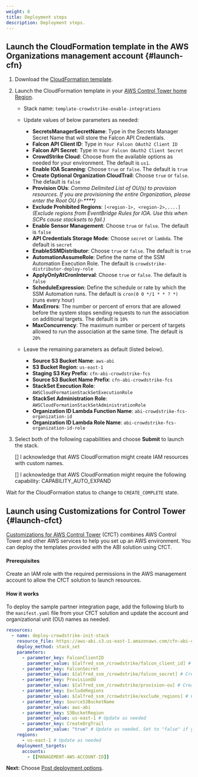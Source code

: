 ```yaml
---
weight: 8
title: Deployment steps
description: Deployment steps.
---
```


## Launch the CloudFormation template in the AWS Organizations management account {#launch-cfn}


1. Download the [CloudFormation template](https://raw.githubusercontent.com/aws-ia/cfn-abi-crowdstrike-fcs/main/templates/crowdstrike_init_stack.yaml).
2. Launch the CloudFormation template in your [AWS Control Tower home Region](https://docs.aws.amazon.com/controltower/latest/userguide/region-how.html).
    * Stack name: `template-crowdstrike-enable-integrations`
    * Update values of below parameters as needed:
        * **SecretsManagerSecretName**: Type in the Secrets Manager Secret Name that will store the Falcon API Credentials.
        * **Falcon API Client ID**: Type in `Your Falcon OAuth2 Client ID`
        * **Falcon API Secret**: Type in `Your Falcon OAuth2 Client Secret`
        * **CrowdStrike Cloud**: Choose from the available options as needed for your environment. The default is `us1`.
        * **Enable IOA Scanning**: Choose `true` or `false`. The default is `true`
        * **Create Optional Organization CloudTrail**: Choose `true` or `false`. The default is `false`
        * **Provision OUs**: _Comma Delimited List of OU(s) to provision resources. If you are provisioning the entire Organization, please enter the Root OU (r-****)_
        * **Exclude Prohibited Regions**: `[<region-1>, <region-2>,....]`  _(Exclude regions from EventBridge Rules for IOA. Use this when SCPs cause stacksets to fail.)_
        * **Enable Sensor Management**: Choose `true` or `false`. The default is `false`
        * **API Credentials Storage Mode**: Choose `secret` or `lambda`.  The default is `secret`
        * **EnableSSMDistributor**: Choose `true` or `false`. The default is `true`
        * **AutomationAssumeRole**: Define the name of the SSM Automation Execution Role. The default is `crowdstrike-distributor-deploy-role`
        * **ApplyOnlyAtCronInterval**: Choose `true` or `false`. The default is `false`
        * **ScheduleExpression**: Define the schedule or rate by which the SSM Automation runs. The default is `cron(0 0 */1 * * ? *)` (runs every hour)
        * **MaxErrors**: The number or percent of errors that are allowed before the system stops sending requests to run the association on additional targets. The default is `10%`
        * **MaxConcurrency**: The maximum number or percent of targets allowed to run the association at the same time. The default is `20%`

    * Leave the remaining parameters as default (listed below).
        * **Source S3 Bucket Name**: `aws-abi`
        * **S3 Bucket Region**: `us-east-1` 
        * **Staging S3 Key Prefix**: `cfn-abi-crowdstrike-fcs`
        * **Source S3 Bucket Name Prefix**: `cfn-abi-crowdstrike-fcs`
        * **StackSet Execution Role**: `AWSCloudFormationStackSetExecutionRole`
        * **StackSet Administration Role**: `AWSCloudFormationStackSetAdministrationRole`
        * **Organization ID Lambda Function Name**: `abi-crowdstrike-fcs-organization-id`
        * **Organization ID Lambda Role Name**: `abi-crowdstrike-fcs-organization-id-role`

3. Select both of the following capabilities and choose **Submit** to launch the stack.

    [] I acknowledge that AWS CloudFormation might create IAM resources with custom names.

    [] I acknowledge that AWS CloudFormation might require the following capability: CAPABILITY_AUTO_EXPAND

Wait for the CloudFormation status to change to `CREATE_COMPLETE` state.


## Launch using Customizations for Control Tower {#launch-cfct}


[Customizations for AWS Control Tower](https://aws.amazon.com/solutions/implementations/customizations-for-aws-control-tower/) (CfCT) combines AWS Control Tower and other AWS services to help you set up an AWS environment. You can deploy the templates provided with the ABI solution using CfCT.

#### Prerequisites

Create an IAM role with the required permissions in the AWS management account to allow the CfCT solution to launch resources.

#### How it works

To deploy the sample partner integration page, add the following blurb to the `manifest.yaml` file from your CfCT solution and update the account and organizational unit (OU) names as needed.

```yaml
resources:
  - name: deploy-crowdstrike-init-stack
    resource_file: https://aws-abi.s3.us-east-1.amazonaws.com/cfn-abi-crowdstrike-fcs/templates/crowdstrike_init_stack.yaml
    deploy_method: stack_set
    parameters:
      - parameter_key: FalconClientID
        parameter_value: $[alfred_ssm_/crowdstrike/falcon_client_id] # Create SSM parameter with the CrowdStrike API client ID
      - parameter_key: FalconSecret
        parameter_value: $[alfred_ssm_/crowdstrike/falcon_secret] # Create SSM parameter with the CrowdStrike API secret
      - parameter_key: ProvisionOU
        parameter_value: $[alfred_ssm_/crowdstrike/provision-ou] # Create SSM parameter with the OU name
      - parameter_key: ExcludeRegions
        parameter_value: $[alfred_ssm_/crowdstrike/exclude_regions] # Create SSM parameter with regions to exclude
      - parameter_key: SourceS3BucketName
        parameter_value: aws-abi
      - parameter_key: S3BucketRegion
        parameter_value: us-east-1 # Update as needed
      - parameter_key: CreateOrgTrail
        parameter_value: "true" # Update as needed. Set to "false" if you already have an organization trail.
    regions:
      - us-east-1 # Update as needed
    deployment_targets:
      accounts:
        - [[MANAGEMENT-AWS-ACCOUNT-ID]]
```


**Next:** Choose [Post deployment options](/post-deployment-steps/index.html).